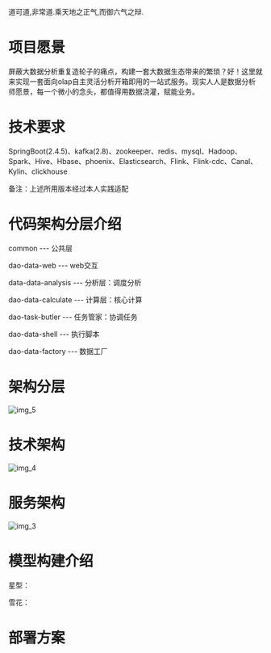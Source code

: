 道可道,非常道.乘天地之正气,而御六气之辩.
# 项目愿景
屏蔽大数据分析重复造轮子的痛点，构建一套大数据生态带来的繁琐？好！这里就来实现一套面向olap自主灵活分析开箱即用的一站式服务。现实人人是数据分析师愿景，每一个微小的念头，都值得用数据浇灌，赋能业务。

# 技术要求
SpringBoot(2.4.5)、kafka(2.8)、zookeeper、redis、mysql、Hadoop、Spark、Hive、Hbase、phoenix、Elasticsearch、Flink、Flink-cdc、Canal、Kylin、clickhouse

备注：上述所用版本经过本人实践适配

# 代码架构分层介绍
common --- 公共层

dao-data-web --- web交互

data-data-analysis --- 分析层：调度分析

dao-data-calculate --- 计算层：核心计算

dao-task-butler --- 任务管家：协调任务

dao-data-shell --- 执行脚本

dao-data-factory --- 数据工厂

# 架构分层
![img_5](https://user-images.githubusercontent.com/27397567/215265706-e12177a1-512c-45ef-9c58-daf6838aa666.png)

# 技术架构
![img_4](https://user-images.githubusercontent.com/27397567/215265602-68f03cf5-5a51-4225-88b0-245547aa0279.png)

# 服务架构
![img_3](https://user-images.githubusercontent.com/27397567/215265585-3f39de75-ed61-47cc-a3bf-a6a928b451d4.png)

# 模型构建介绍
星型：

雪花：
# 部署方案


